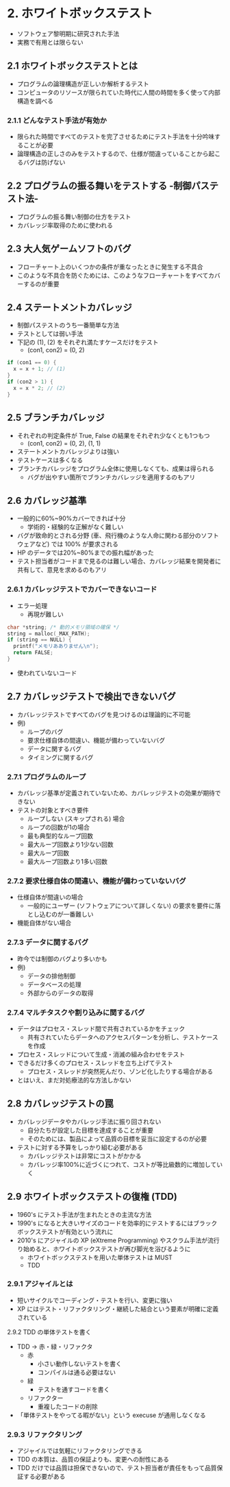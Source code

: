 # 2. ホワイトボックステスト

- ソフトウェア黎明期に研究された手法
- 実務で有用とは限らない

## 2.1 ホワイトボックステストとは

- プログラムの論理構造が正しいか解析するテスト
- コンピュータのリソースが限られていた時代に人間の時間を多く使って内部構造を調べる

### 2.1.1 どんなテスト手法が有効か

- 限られた時間ですべてのテストを完了させるためにテスト手法を十分吟味することが必要
- 論理構造の正しさのみをテストするので、仕様が間違っていることから起こるバグは防げない

## 2.2 プログラムの振る舞いをテストする -制御パステスト法-

- プログラムの振る舞い制御の仕方をテスト
- カバレッジ率取得のために使われる

## 2.3 大人気ゲームソフトのバグ

- フローチャート上のいくつかの条件が重なったときに発生する不具合
- このような不具合を防ぐためには、このようなフローチャートをすべてカバーするのが重要

## 2.4 ステートメントカバレッジ

- 制御パステストのうち一番簡単な方法
- テストとしては弱い手法
- 下記の (1), (2) をそれぞれ満たすケースだけをテスト
  - (con1, con2) = (0, 2)

```c
if (con1 == 0) {
  x = x + 1; // (1)
}
if (con2 > 1) {
  x = x * 2; // (2)
}
```

## 2.5 ブランチカバレッジ

- それぞれの判定条件が True, False の結果をそれぞれ少なくとも1つもつ
  - (con1, con2) = (0, 2), (1, 1)
- ステートメントカバレッジよりは強い
- テストケースは多くなる
- ブランチカバレッジをプログラム全体に使用しなくても、成果は得られる
  - バグが出やすい箇所でブランチカバレッジを適用するのもアリ

## 2.6 カバレッジ基準

- 一般的に60%~90%カバーできれば十分
  - 学術的・経験的な正解がなく難しい
- バグが致命的とされる分野 (車、飛行機のような人命に関わる部分のソフトウェアなど) では 100% が要求される
- HP のデータでは20%~80%までの振れ幅があった
- テスト担当者がコードまで見るのは難しい場合、カバレッジ結果を開発者に共有して、意見を求めるのもアリ

### 2.6.1 カバレッジテストでカバーできないコード

- エラー処理
  - 再現が難しい

```c
char *string; /* 動的メモリ領域の確保 */
string = malloc(_MAX_PATH);
if (string == NULL) {
  printf("メモリあありません\n");
  return FALSE;
}
```

-  使われていないコード

## 2.7 カバレッジテストで検出できないバグ

- カバレッジテストですべてのバグを見つけるのは理論的に不可能
- 例)
  - ループのバグ
  - 要求仕様自体の間違い、機能が備わっていないバグ
  - データに関するバグ
  - タイミングに関するバグ

### 2.7.1 プログラムのループ

- カバレッジ基準が定義されていないため、カバレッジテストの効果が期待できない
- テストの対象とすべき要件
  - ループしない (スキップされる) 場合
  - ループの回数が1の場合
  - 最も典型的なループ回数
  - 最大ループ回数より1少ない回数
  - 最大ループ回数
  - 最大ループ回数より1多い回数

### 2.7.2 要求仕様自体の間違い、機能が備わっていないバグ

- 仕様自体が間違いの場合
  - 一般的にユーザー (ソフトウェアについて詳しくない) の要求を要件に落とし込むのが一番難しい
- 機能自体がない場合

### 2.7.3 データに関するバグ

- 昨今では制御のバグより多いかも
- 例)
  - データの排他制御
  - データベースの処理
  - 外部からのデータの取得

### 2.7.4 マルチタスクや割り込みに関するバグ

- データはプロセス・スレッド間で共有されているかをチェック
  - 共有されていたらデータへのアクセスパターンを分析し、テストケースを作成
- プロセス・スレッドについて生成・消滅の組み合わせをテスト
- できるだけ多くのプロセス・スレッドを立ち上げてテスト
  - プロセス・スレッドが突然死んだり、ゾンビ化したりする場合がある
- とはいえ、まだ対処療法的な方法しかない

## 2.8 カバレッジテストの罠

- カバレッジデータやカバレッジ手法に振り回されない
  - 自分たちが設定した目標を達成することが重要
  - そのためには、製品によって品質の目標を妥当に設定するのが必要
- テストに対する予算をしっかり組む必要がある
  - カバレッジテストは非常にコストがかかる
  - カバレッジ率100%に近づくにつれて、コストが等比級数的に増加していく

## 2.9 ホワイトボックステストの復権 (TDD)

- 1960's にテスト手法が生まれたときの主流な方法
- 1990's になると大きいサイズのコードを効率的にテストするにはブラックボックステストが有効という流れに
- 2010's にアジャイルの XP (eXtreme Programming) やスクラム手法が流行り始めると、ホワイトボックステストが再び脚光を浴びるように
  - ホワイトボックステストを用いた単体テストは MUST
  - TDD

### 2.9.1 アジャイルとは

- 短いサイクルでコーディング・テストを行い、変更に強い
- XP にはテスト・リファクタリング・継続した結合という要素が明確に定義されている

2.9.2 TDD の単体テストを書く

- TDD → 赤・緑・リファクタ
  - 赤 
    - 小さい動作しないテストを書く
    - コンパイルは通る必要はない
  - 緑
    - テストを通すコードを書く
  - リファクター
    - 重複したコードの削除
- 「単体テストをやってる暇がない」という execuse が通用しなくなる

### 2.9.3 リファクタリング

- アジャイルでは気軽にリファクタリングできる
- TDD の本質は、品質の保証よりも、変更への耐性にある
- TDD だけでは品質は担保できないので、テスト担当者が責任をもって品質保証する必要がある